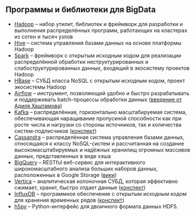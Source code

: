 ## Программы и библиотеки для BigData
- [Hadoop](https://hadoop.apache.org/) – набор утилит, библиотек и фреймворк для разработки и выполнения распределённых программ, работающих на кластерах из сотен и тысяч узлов
- [Hive](https://hive.apache.org/) –  система управления базами данных на основе платформы Hadoop
- [Spark](https://spark.apache.org/) – фреймворк с открытым исходным кодом для реализации распределённой обработки неструктурированных и слабоструктурированных данных, входящий в экосистему проектов Hadoop
- [HBase](http://hbase.apache.org/) –  СУБД класса NoSQL с открытым исходным кодом, проект экосистемы Hadoop
- [Airflow](https://airflow.apache.org/) – инструмент, позволяющий удобно и быстро разрабатывать и поддерживать batch-процессы обработки данных ([введение от Адиля Хаштамова](https://khashtamov.com/ru/apache-airflow-introduction/))
- [Kafka](https://kafka.apache.org/) – распределённая, горизонтально масштабируемая система, обеспечивающая наращивание пропускной способности как при росте числа и нагрузки со стороны источников, так и количества систем-подписчиков ([конспект](https://habr.com/ru/post/354486/))
- [Cassandra](http://cassandra.apache.org/) – распределённая система управления базами данных, относящаяся к классу NoSQL-систем и рассчитанная на создание высокомасштабируемых и надёжных хранилищ огромных массивов данных, представленных в виде хэша
- [BigQuery](https://cloud.google.com/bigquery/) –  RESTful веб-сервис для интерактивного широкомасштабного анализа больших наборов данных, расположенных в Google Storage ([вики](https://ru.wikipedia.org/wiki/BigQuery))
- [Vertica](https://www.vertica.com/) – аналитическая колоночная СУБД, которая эффективно сжимает, хранит, быстро отдает данные ([конспект](https://habr.com/ru/company/sberbank/blog/414895/))
- [InfluxDB](https://www.influxdata.com/) –  программное обеспечение с открытым исходным кодом для хранения временных рядов ([конспект](https://tproger.ru/translations/influxdb-guide/))
- [h5py](https://www.h5py.org/) – Python-интерфейс для двоичного формата данных HDF5.